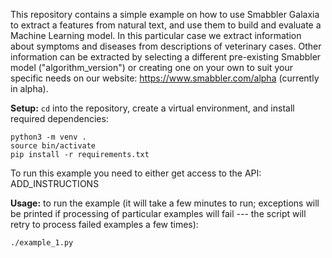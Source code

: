 This repository contains a simple example on how to use Smabbler Galaxia to extract a features from natural text, and use them to build and evaluate a Machine Learning model. In this particular case we extract information about symptoms and diseases from descriptions of veterinary cases. Other information can be extracted by selecting a different pre-existing Smabbler model ("algorithm_version") or creating one on your own to suit your specific needs on our website: https://www.smabbler.com/alpha (currently in alpha).

**Setup:**
`cd` into the repository, create a virtual environment, and install required dependencies:

```
python3 -m venv .
source bin/activate
pip install -r requirements.txt
```

To run this example you need to either get access to the API: ADD_INSTRUCTIONS

**Usage:**
to run the example (it will take a few minutes to run; exceptions will be printed if processing of particular examples will fail --- the script will retry to process failed examples a few times):
```
./example_1.py
```
